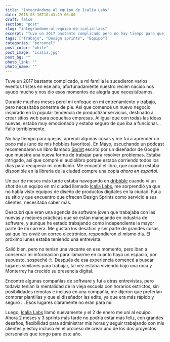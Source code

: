 ```yaml
---
title: "Integrándome al equipo de Icalia Labs"
date: 2018-03-16T10:43:29-06:00
draft: false
section: "post"
slug: "integrandome-al-equipo-de-icalia-labs"
excerpt: "Tuve un 2017 bastante complicado pero no hay tiempo para quejarse, aprendi algunas cosas y me fui a aprender un poco más. En Mayo, escuchando un podcast recomendaron un libro llamado Sprint, escrito por un diseñador de Google que muestra una nueva forma de trabajar para resolver problemas."
tags: ["Trabajo", "Design sprints", "Equipo"]
categories: "personal"
post_color: "white"
post_image: "icalia.jpg"
post_bg: ""
photo_link: ""
photo_name: ""
---
```

Tuve un 2017 bastante complicado, a mi familia le sucedieron varios eventos tristes en ese año, afortunadamente nuestro recién nacido nos ayudó mucho y nos dio esos momentos de alegría que necesitábamos.

Durante muchos meses perdí mi enfoque en mi entrenamiento y trabajo, pero necesitaba ponerme de pie. Así que comencé un nuevo negocio inspirado en la popular tendencia de productizar servicios, destinado a crear sitios web para pequeñas empresas. Al igual que con todas las ideas nuevas, estaba muy emocionado y estaba seguro de que iba a funcionar... Falló terriblemente.

No hay tiempo para quejas, aprendi algunas cosas y me fui a aprender un poco más (uno de mis hobbies favoritos). En Mayo, escuchando un podcast recomendaron un libro llamado [Sprint](http://www.gv.com/sprint/) escrito por un diseñador de Google que muestra una nueva forma de trabajar para resolver problemas. Estaba intrigado, así que compré el audiolibro porque estaba corriendo todos los días para recuperar mi condición. Me encantó el libro, que cuando estaba disponible en la librería de la ciudad compre una copia _ahora en español_.

Un par de meses más tarde estaba navegando en [dribbble](http://dribbble.com) cuando vi un _shot_ de un equipo en mi ciudad llamado [Icalia Labs](http://icalialabs.com), me sorprendió ya que no había visto equipos de diseño de productos digitales en la ciudad. Fui a su sitio y que encuentro que ofrecen Design Sprints como servicio a sus clientes, necesitaba saber más.

Descubrí que eran una agencia de software joven que trabajaba con las nuevas y mejores prácticas que se están manejando en industria de software, y aunque he estado trabajando como independiente la mayor parte de mi carrera. Me gustan los desafíos y ser parte de grandes cosas, así que les envié un correo electrónico, respondieron el mismo día. El próximo lunes estaba teniendo una entrevista.

Salió bien, pero no tenían una vacante en ese momento, pero iban a conservar mi información para llamarme en cuanto haya un espacio, por supuesto, sospeché 🙄. Después de esa experiencia comencé a buscar lugares similares para trabajar, tal vez estaba viviendo bajo una roca y Monterrey ha crecido su presencia digital.

Encontré algunas compañías de software y fui a otras entrevistas, pero todavía tenían la mentalidad de la vieja escuela con horarios estrictos, sin posibilidades remotas e incluso en una compañía, me dijeron que preferían comprar plantillas y que el diseñador las edite, ya que era más rápido y seguro ... Esos lugares claramente no eran para mí.

Luego, [Icalia Labs](http://icalialabs.com) llamó nuevamente y el 2 de enero me uní al equipo. Ahora 2 meses y 3 sprints más tarde no podría estar más feliz, con grandes desafíos, flexibilidad para administrar mis horas y seguir trabajando con mis clientes y estoy incluso en el proceso de crear uno de los dos proyectos personales que tengo para este año.
